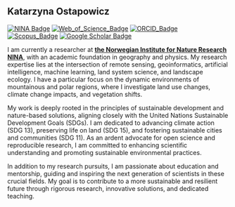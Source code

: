 ## Katarzyna Ostapowicz

[![NINA Badge](https://img.shields.io/badge/NINA-Staff-blue)](https://www.nina.no/english/Contact/Employees/Employee-info?AnsattID=16669)
[![Web_of_Science_Badge](https://img.shields.io/badge/Web-Science-lightgrey)](https://www.webofscience.com/wos/author/record/AAE-4380-2019)
[![ORCID_Badge](https://img.shields.io/badge/XXX-ORCID-lightgrey)](https://orcid.org/0000-0002-4830-8202)
[![Scopus_Badge](https://img.shields.io/badge/XXX-Scopus-lightgrey)](https://www.scopus.com/authid/detail.uri?authorId=8943458300)
[![Google Scholar Badge](https://img.shields.io/badge/Google-Scholar-lightgrey)](https://scholar.google.com/citations?user=7dxBUIcAAAAJ&hl=en&oi=ao)

I am currently a researcher at <a href="https://www.nina.no/english/About-NINA/Contact/Employees/Employee-info?AnsattID=16669"><b>the Norwegian Institute for Nature Research NINA</b></a>, with an academic foundation in geography and physics. My research expertise lies at the intersection of remote sensing, geoinformatics, artificial intelligence, machine learning, land system science, and landscape ecology. I have a particular focus on the dynamic environments of mountainous and polar regions, where I investigate land use changes, climate change impacts, and vegetation shifts.

My work is deeply rooted in the principles of sustainable development and nature-based solutions, aligning closely with the United Nations Sustainable Development Goals (SDGs). I am dedicated to advancing climate action (SDG 13), preserving life on land (SDG 15), and fostering sustainable cities and communities (SDG 11). As an ardent advocate for open science and reproducible research, I am committed to enhancing scientific understanding and promoting sustainable environmental practices.
								
In addition to my research pursuits, I am passionate about education and mentorship, guiding and inspiring the next generation of scientists in these crucial fields. My goal is to contribute to a more sustainable and resilient future through rigorous research, innovative solutions, and dedicated teaching.	
								
